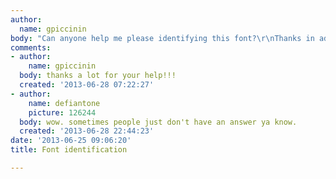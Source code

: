 ```yaml
---
author:
  name: gpiccinin
body: "Can anyone help me please identifying this font?\r\nThanks in advance\r\n\r\nBR\r\n"
comments:
- author:
    name: gpiccinin
  body: thanks a lot for your help!!!
  created: '2013-06-28 07:22:27'
- author:
    name: defiantone
    picture: 126244
  body: wow. sometimes people just don't have an answer ya know.
  created: '2013-06-28 22:44:23'
date: '2013-06-25 09:06:20'
title: Font identification

---
```

